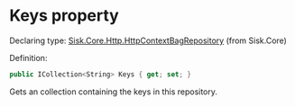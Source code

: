 <!--

Copyrights 2023 Sisk Framework - CypherPotato
Published under MIT license

!!! DO NOT EDIT THIS FILE !!!
This file was generated by a tool in the Sisk package. To edit the information in this documentation,
edit the XML documentation present in the Sisk source code.

-->


# Keys property

Declaring type: [Sisk.Core.Http.HttpContextBagRepository](/spec/Sisk.Core.Http.HttpContextBagRepository.md) (from Sisk.Core)


Definition:

```cs
public ICollection<String> Keys { get; set; }
```

Gets an collection containing the keys in this repository.

